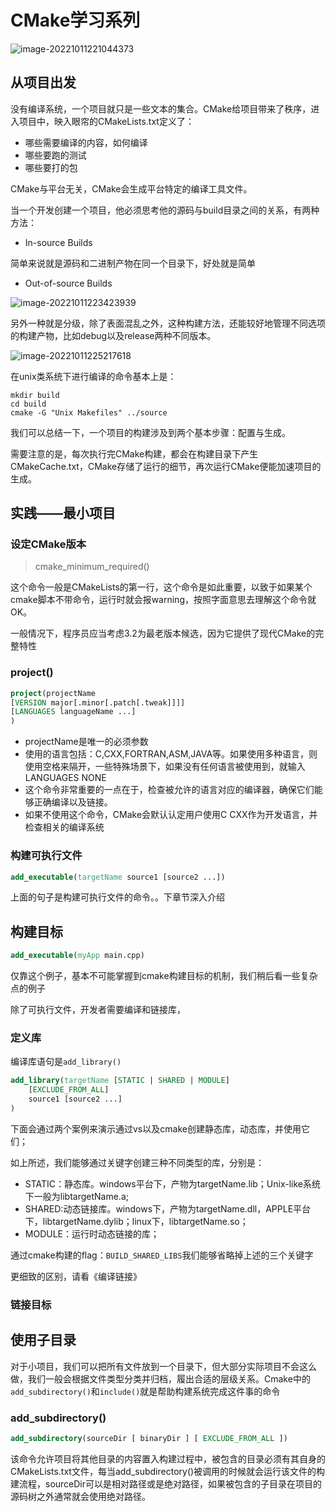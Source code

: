 # CMake学习系列

![image-20221011221044373](E:\topics\C++的强大\pics\image-20221011221044373.png)

## 从项目出发

没有编译系统，一个项目就只是一些文本的集合。CMake给项目带来了秩序，进入项目中，映入眼帘的CMakeLists.txt定义了：

* 哪些需要编译的内容，如何编译
* 哪些要跑的测试
* 哪些要打的包



CMake与平台无关，CMake会生成平台特定的编译工具文件。

当一个开发创建一个项目，他必须思考他的源码与build目录之间的关系，有两种方法：

* In-source Builds

简单来说就是源码和二进制产物在同一个目录下，好处就是简单

* Out-of-source Builds

![image-20221011223423939](E:\topics\C++的强大\pics\image-20221011223423939.png)

另外一种就是分级，除了表面混乱之外，这种构建方法，还能较好地管理不同选项的构建产物，比如debug以及release两种不同版本。

![image-20221011225217618](E:\topics\C++的强大\pics\image-20221011225217618.png)



在unix类系统下进行编译的命令基本上是：

```shell
mkdir build
cd build
cmake -G "Unix Makefiles" ../source
```

我们可以总结一下，一个项目的构建涉及到两个基本步骤：配置与生成。

需要注意的是，每次执行完CMake构建，都会在构建目录下产生CMakeCache.txt，CMake存储了运行的细节，再次运行CMake便能加速项目的生成。



## 实践——最小项目

### 设定CMake版本

> cmake_minimum_required()

这个命令一般是CMakeLists的第一行，这个命令是如此重要，以致于如果某个cmake脚本不带命令，运行时就会报warning，按照字面意思去理解这个命令就OK。

一般情况下，程序员应当考虑3.2为最老版本候选，因为它提供了现代CMake的完整特性



### project()

```cmake
project(projectName
[VERSION major[.minor[.patch[.tweak]]]]
[LANGUAGES languageName ...]
)
```

* projectName是唯一的必须参数
* 使用的语言包括：C,CXX,FORTRAN,ASM,JAVA等。如果使用多种语言，则使用空格来隔开，一些特殊场景下，如果没有任何语言被使用到，就输入LANGUAGES NONE
* 这个命令非常重要的一点在于，检查被允许的语言对应的编译器，确保它们能够正确编译以及链接。
* 如果不使用这个命令，CMake会默认认定用户使用C CXX作为开发语言，并检查相关的编译系统



### 构建可执行文件

```cmake
add_executable(targetName source1 [source2 ...])
```

上面的句子是构建可执行文件的命令。。下章节深入介绍



## 构建目标

```cmake
add_executable(myApp main.cpp)
```

仅靠这个例子，基本不可能掌握到cmake构建目标的机制，我们稍后看一些复杂点的例子

除了可执行文件，开发者需要编译和链接库，



### 定义库

编译库语句是`add_library()`

```cmake
add_library(targetName [STATIC | SHARED | MODULE]
	[EXCLUDE_FROM_ALL]
	source1 [source2 ...]
)
```

下面会通过两个案例来演示通过vs以及cmake创建静态库，动态库，并使用它们；

如上所述，我们能够通过关键字创建三种不同类型的库，分别是：

* STATIC：静态库。windows平台下，产物为targetName.lib；Unix-like系统下一般为libtargetName.a;
* SHARED:动态链接库。windows下，产物为targetName.dll，APPLE平台下，libtargetName.dylib；linux下，libtargetName.so；
* MODULE：运行时动态链接的库；

通过cmake构建的flag：`BUILD_SHARED_LIBS`我们能够省略掉上述的三个关键字

更细致的区别，请看《编译链接》



### 链接目标





## 使用子目录

对于小项目，我们可以把所有文件放到一个目录下，但大部分实际项目不会这么做，我们一般会根据文件类型分类并归档，履出合适的层级关系。Cmake中的`add_subdirectory()`和`include()`就是帮助构建系统完成这件事的命令



### add_subdirectory()

```cmake
add_subdirectory(sourceDir [ binaryDir ] [ EXCLUDE_FROM_ALL ])
```

该命令允许项目将其他目录的内容置入构建过程中，被包含的目录必须有其自身的CMakeLists.txt文件，每当add_subdirectory()被调用的时候就会运行该文件的构建流程，sourceDir可以是相对路径或是绝对路径，如果被包含的子目录在项目的源码树之外通常就会使用绝对路径。

































